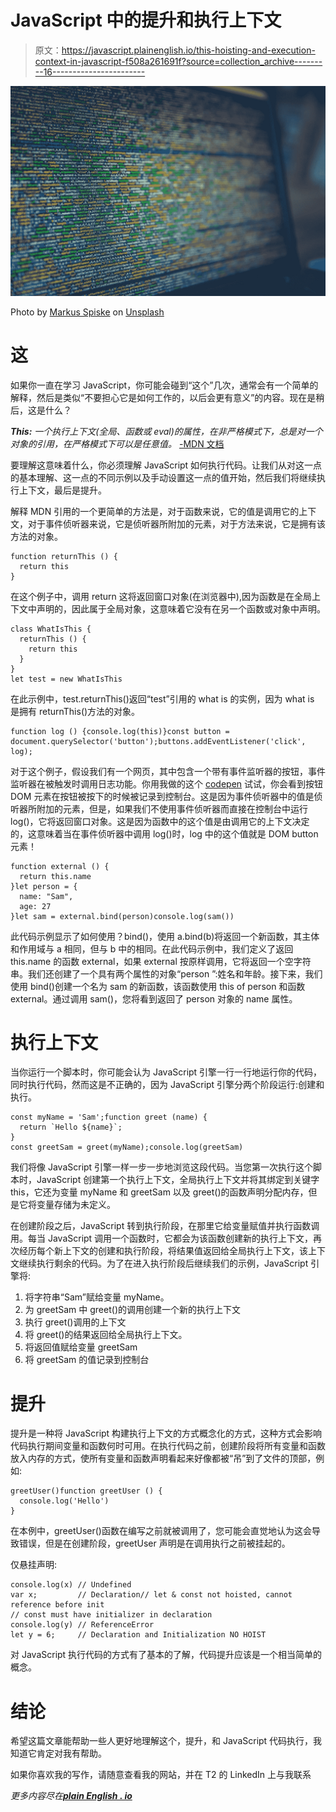 # JavaScript 中的提升和执行上下文

> 原文：<https://javascript.plainenglish.io/this-hoisting-and-execution-context-in-javascript-f508a261691f?source=collection_archive---------16----------------------->

![](img/1fd576e0424bbb50922fd1993a24faf1.png)

Photo by [Markus Spiske](https://unsplash.com/@markusspiske?utm_source=medium&utm_medium=referral) on [Unsplash](https://unsplash.com?utm_source=medium&utm_medium=referral)

# 这

如果你一直在学习 JavaScript，你可能会碰到“这个”几次，通常会有一个简单的解释，然后是类似“不要担心它是如何工作的，以后会更有意义”的内容。现在是稍后，这是什么？

***This:*** *一个执行上下文(全局、函数或 eval)的属性，在非严格模式下，总是对一个对象的引用，在严格模式下可以是任意值。* [-MDN 文档](https://developer.mozilla.org/en-US/docs/Web/JavaScript/Reference/Operators/this)

要理解这意味着什么，你必须理解 JavaScript 如何执行代码。让我们从对这一点的基本理解、这一点的不同示例以及手动设置这一点的值开始，然后我们将继续执行上下文，最后是提升。

解释 MDN 引用的一个更简单的方法是，对于函数来说，它的值是调用它的上下文，对于事件侦听器来说，它是侦听器所附加的元素，对于方法来说，它是拥有该方法的对象。

```
function returnThis () {
  return this
}
```

在这个例子中，调用 return 这将返回窗口对象(在浏览器中),因为函数是在全局上下文中声明的，因此属于全局对象，这意味着它没有在另一个函数或对象中声明。

```
class WhatIsThis {
  returnThis () {
    return this
  }
}
let test = new WhatIsThis
```

在此示例中，test.returnThis()返回“test”引用的 what is 的实例，因为 what is 是拥有 returnThis()方法的对象。

```
function log () {console.log(this)}const button = document.querySelector('button');buttons.addEventListener('click', log);
```

对于这个例子，假设我们有一个网页，其中包含一个带有事件监听器的按钮，事件监听器在被触发时调用日志功能。你用我做的这个 [codepen](https://codepen.io/SVRourke/pen/ZEBxRRo) 试试，你会看到按钮 DOM 元素在按钮被按下的时候被记录到控制台。这是因为事件侦听器中的值是侦听器所附加的元素，但是，如果我们不使用事件侦听器而直接在控制台中运行 log()，它将返回窗口对象。这是因为函数中的这个值是由调用它的上下文决定的，这意味着当在事件侦听器中调用 log()时，log 中的这个值就是 DOM button 元素！

```
function external () {
  return this.name
}let person = {
  name: "Sam",
  age: 27
}let sam = external.bind(person)console.log(sam())
```

此代码示例显示了如何使用？bind()，使用 a.bind(b)将返回一个新函数，其主体和作用域与 a 相同，但与 b 中的相同。在此代码示例中，我们定义了返回 this.name 的函数 external，如果 external 按原样调用，它将返回一个空字符串。我们还创建了一个具有两个属性的对象“person ”:姓名和年龄。接下来，我们使用 bind()创建一个名为 sam 的新函数，该函数使用 this of person 和函数 external。通过调用 sam()，您将看到返回了 person 对象的 name 属性。

# 执行上下文

当你运行一个脚本时，你可能会认为 JavaScript 引擎一行一行地运行你的代码，同时执行代码，然而这是不正确的，因为 JavaScript 引擎分两个阶段运行:创建和执行。

```
const myName = 'Sam';function greet (name) {
  return `Hello ${name}`;	
}
const greetSam = greet(myName);console.log(greetSam)
```

我们将像 JavaScript 引擎一样一步一步地浏览这段代码。当您第一次执行这个脚本时，JavaScript 创建第一个执行上下文，全局执行上下文并将其绑定到关键字 this，它还为变量 myName 和 greetSam 以及 greet()的函数声明分配内存，但是它将变量存储为未定义。

在创建阶段之后，JavaScript 转到执行阶段，在那里它给变量赋值并执行函数调用。每当 JavaScript 调用一个函数时，它都会为该函数创建新的执行上下文，再次经历每个新上下文的创建和执行阶段，将结果值返回给全局执行上下文，该上下文继续执行剩余的代码。为了在进入执行阶段后继续我们的示例，JavaScript 引擎将:

1.  将字符串“Sam”赋给变量 myName。
2.  为 greetSam 中 greet()的调用创建一个新的执行上下文
3.  执行 greet()调用的上下文
4.  将 greet()的结果返回给全局执行上下文。
5.  将返回值赋给变量 greetSam
6.  将 greetSam 的值记录到控制台

# 提升

提升是一种将 JavaScript 构建执行上下文的方式概念化的方式，这种方式会影响代码执行期间变量和函数何时可用。在执行代码之前，创建阶段将所有变量和函数放入内存的方式，使所有变量和函数声明看起来好像都被“吊”到了文件的顶部，例如:

```
greetUser()function greetUser () {
  console.log('Hello')
}
```

在本例中，greetUser()函数在编写之前就被调用了，您可能会直觉地认为这会导致错误，但是在创建阶段，greetUser 声明是在调用执行之前被挂起的。

仅悬挂声明:

```
console.log(x) // Undefined
var x;         // Declaration// let & const not hoisted, cannot reference before init
// const must have initializer in declaration
console.log(y) // ReferenceError
let y = 6;     // Declaration and Initialization NO HOIST
```

对 JavaScript 执行代码的方式有了基本的了解，代码提升应该是一个相当简单的概念。

# 结论

希望这篇文章能帮助一些人更好地理解这个，提升，和 JavaScript 代码执行，我知道它肯定对我有帮助。

如果你喜欢我的写作，请随意查看我的网站，并在 T2 的 LinkedIn 上与我联系

*更多内容尽在*[***plain English . io***](https://plainenglish.io/)